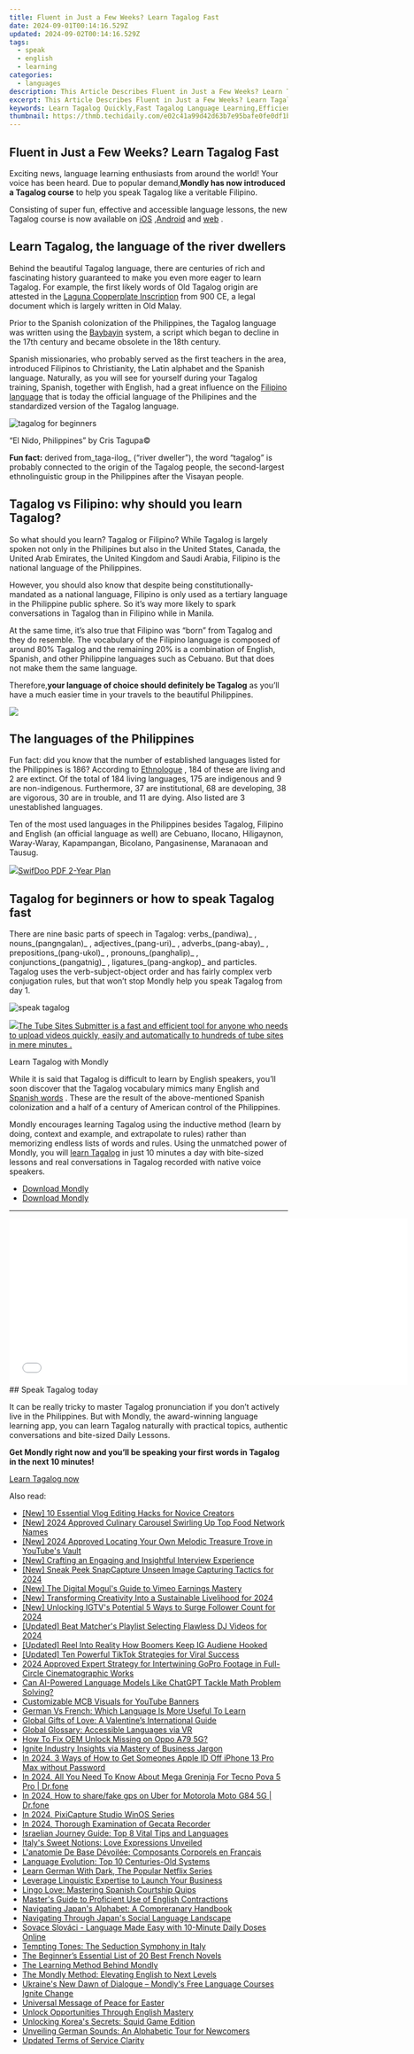 ```yaml
---
title: Fluent in Just a Few Weeks? Learn Tagalog Fast
date: 2024-09-01T00:14:16.529Z
updated: 2024-09-02T00:14:16.529Z
tags:
  - speak
  - english
  - learning
categories:
  - languages
description: This Article Describes Fluent in Just a Few Weeks? Learn Tagalog Fast
excerpt: This Article Describes Fluent in Just a Few Weeks? Learn Tagalog Fast
keywords: Learn Tagalog Quickly,Fast Tagalog Language Learning,Efficient Tagalog Study Methods,Accelerated Learning Tagalog Courses,Tagalog Proficiency in Weeks,Rapid Tagalog Fluency Tutorials,Fast-Track Tagalog Education Resources
thumbnail: https://thmb.techidaily.com/e02c41a99d42d63b7e95bafe0fe0df1b7497d09e9c40411355dba4e89fa8d316.jpg
---
```


## Fluent in Just a Few Weeks? Learn Tagalog Fast

 Exciting news, language learning enthusiasts from around the world!‌ Your voice has been heard. Due to popular demand,**Mondly has now introduced a Tagalog course** to help you speak Tagalog like a veritable Filipino.

 Consisting of super fun, effective and accessible language lessons, the new Tagalog course is now available on [iOS](https://app.adjust.io/5ixfg4k?campaign=blog-post-id-4502&fallback=https%3A%2F%2Fapp.mondly.com?avangate%5Fsrc=blog-post-id-4502?mother%5Flang=en%5Fus?target%5Flang=tl&redirect%5Fandroid=https%3A%2F%2Fplay.google.com%2Fstore%2Fapps%2Fdetails%3Fid%3Dcom.atistudios.mondly.languages&redirect%5Fios=https%3A%2F%2Fitunes.apple.com%2Fapp%2Fid987873536&redirect%5Fmacos=https%3A%2F%2Fapp.mondly.com?avangate%5Fsrc=blog-post-id-4502?mother%5Flang=en%5Fus?target%5Flang=tl) ,[Android](https://app.adjust.io/5ixfg4k?campaign=blog-post-id-4502&fallback=https%3A%2F%2Fapp.mondly.com?avangate%5Fsrc=blog-post-id-4502?mother%5Flang=en%5Fus?target%5Flang=tl&redirect%5Fandroid=https%3A%2F%2Fplay.google.com%2Fstore%2Fapps%2Fdetails%3Fid%3Dcom.atistudios.mondly.languages&redirect%5Fios=https%3A%2F%2Fitunes.apple.com%2Fapp%2Fid987873536&redirect%5Fmacos=https%3A%2F%2Fapp.mondly.com?avangate%5Fsrc=blog-post-id-4502?mother%5Flang=en%5Fus?target%5Flang=tl) and [web](https://app.adjust.io/5ixfg4k?campaign=blog-post-id-4502&fallback=https%3A%2F%2Fapp.mondly.com?avangate%5Fsrc=blog-post-id-4502?mother%5Flang=en%5Fus?target%5Flang=tl&redirect%5Fandroid=https%3A%2F%2Fplay.google.com%2Fstore%2Fapps%2Fdetails%3Fid%3Dcom.atistudios.mondly.languages&redirect%5Fios=https%3A%2F%2Fitunes.apple.com%2Fapp%2Fid987873536&redirect%5Fmacos=https%3A%2F%2Fapp.mondly.com?avangate%5Fsrc=blog-post-id-4502?mother%5Flang=en%5Fus?target%5Flang=tl) .

## Learn Tagalog, the language of the river dwellers

 Behind the beautiful Tagalog language, there are centuries of rich and fascinating history guaranteed to make you even more eager to learn Tagalog. For example, the first likely words of Old Tagalog origin are attested in the [Laguna Copperplate Inscription](https://en.wikipedia.org/wiki/Laguna%5FCopperplate%5FInscription) from 900 CE, a legal document which is largely written in Old Malay.

 Prior to the Spanish colonization of the Philippines, the Tagalog language was written using the [Baybayin](https://en.wikipedia.org/wiki/Baybayin) system, a script which began to decline in the 17th century and became obsolete in the 18th century.

 Spanish missionaries, who probably served as the first teachers in the area, introduced Filipinos to Christianity, the Latin alphabet and the Spanish language. Naturally, as you will see for yourself during your Tagalog training, Spanish, together with English, had a great influence on the [Filipino language](https://en.wikipedia.org/wiki/History%5Fof%5Fthe%5FPhilippines) that is today the official language of the Philipines and the standardized version of the Tagalog language.

![tagalog for beginners](https://edge.mondly.com/blog/wp-content/uploads/2020/03/tagalog-for-beginners-1-600x450.jpg "Learn Tagalog Online In Just 10 Minutes A Day 2")

 “El Nido, Philippines” by Cris Tagupa©

**Fun fact:** derived from_taga-ilog_ (“river dweller”), the word “tagalog” is probably connected to the origin of the Tagalog people, the second-largest ethnolinguistic group in the Philippines after the Visayan people.

## Tagalog vs Filipino: why should you learn Tagalog?

 So what should you learn? Tagalog or Filipino? While Tagalog is largely spoken not only in the Philipines but also in the United States, Canada, the United Arab Emirates, the United Kingdom and Saudi Arabia, Filipino is the national language of the Philippines.

 However, you should also know that despite being constitutionally-mandated as a national language, Filipino is only used as a tertiary language in the Philippine public sphere. So it’s way more likely to spark conversations in Tagalog than in Filipino while in Manila.

 At the same time, it’s also true that Filipino was “born” from Tagalog and they do resemble. The vocabulary of the Filipino language is composed of around 80% Tagalog and the remaining 20% is a combination of English, Spanish, and other Philippine languages such as Cebuano. But that does not make them the same language.

 Therefore,**your language of choice should definitely be Tagalog** as you’ll have a much easier time in your travels to the beautiful Philippines.

<!-- affiliate ads begin -->
<a href="https://shop.systoolsgroup.com/affiliate.php?ACCOUNT=SYSTOOBY&AFFILIATE=108875&PATH=https%3A%2F%2Fwww.systoolsgroup.com%3FAFFILIATE%3D108875%26RESOURCE%3DSysTools%2BOST%2BRecovery"><img src="https://www.systoolsgroup.com/box/ost-recovery.png" border="0"></a>
<!-- affiliate ads end -->
## The languages of the Philippines

 Fun fact: did you know that the number of established languages listed for the Philippines is 186? According to [Ethnologue](https://www.ethnologue.com/country/PH) , 184 of these are living and 2 are extinct. Of the total of 184 living languages, 175 are indigenous and 9 are non-indigenous. Furthermore, 37 are institutional, 68 are developing, 38 are vigorous, 30 are in trouble, and 11 are dying. Also listed are 3 unestablished languages.

 Ten of the most used languages in the Philippines besides Tagalog, Filipino and English (an official language as well) are Cebuano, Ilocano, Hiligaynon, Waray-Waray, Kapampangan, Bicolano, Pangasinense, Maranaoan and Tausug.

<!-- affiliate ads begin -->
<a href="https://purchase.swifdoo.com/order/checkout.php?PRODS=40002580&QTY=1&AFFILIATE=108875&CART=1"><img src="https://secure.avangate.com/images/merchant/8b932759a5a04ddb34bf79e3f9072e4b/products/3_Product%20box%20white-1024x1024.png" border="0">SwifDoo PDF 2-Year Plan</a>
<!-- affiliate ads end -->
## Tagalog for beginners or how to speak Tagalog fast

 There are nine basic parts of speech in Tagalog: verbs_(pandiwa)_ , nouns_(pangngalan)_ , adjectives_(pang-uri)_ , adverbs_(pang-abay)_ , prepositions_(pang-ukol)_ , pronouns_(panghalip)_ , conjunctions_(pangatnig)_ , ligatures_(pang-angkop)_ and particles. Tagalog uses the verb-subject-object order and has fairly complex verb conjugation rules, but that won’t stop Mondly help you speak Tagalog from day 1.

![speak tagalog](https://edge.mondly.com/blog/wp-content/uploads/2020/03/speak-tagalog-2-277x600.jpg "Learn Tagalog Online In Just 10 Minutes A Day 3")

<!-- affiliate ads begin -->
<a href="https://secure.2checkout.com/order/checkout.php?PRODS=4531356&QTY=1&AFFILIATE=108875&CART=1"><img src="https://secure.avangate.com/images/merchant/8fdd149fcaa7058caccc9c4ad5b0d89a/products/tss-box.JPG" border="0">The Tube Sites Submitter is a fast and efficient tool for anyone who needs to upload videos quickly, easily and automatically to hundreds of tube sites in mere minutes . </a>
<!-- affiliate ads end -->
 Learn Tagalog with Mondly

 While it is said that Tagalog is difficult to learn by English speakers, you’ll soon discover that the Tagalog vocabulary mimics many English and [Spanish words](https://shop.mondly.com/affiliate.php?ACCOUNT=ATISTUDI&AFFILIATE=108875&PATH=https://www.mondly.com?AFFILIATE=108875) . These are the result of the above-mentioned Spanish colonization and a half of a century of American control of the Philippines.

 Mondly encourages learning Tagalog using the inductive method (learn by doing, context and example, and extrapolate to rules) rather than memorizing endless lists of words and rules. Using the unmatched power of Mondly, you will [learn Tagalog](https://app.adjust.io/5ixfg4k?campaign=blog-post-id-4502&fallback=https%3A%2F%2Fapp.mondly.com?avangate%5Fsrc=blog-post-id-4502?mother%5Flang=en%5Fus?target%5Flang=tl&redirect%5Fandroid=https%3A%2F%2Fplay.google.com%2Fstore%2Fapps%2Fdetails%3Fid%3Dcom.atistudios.mondly.languages&redirect%5Fios=https%3A%2F%2Fitunes.apple.com%2Fapp%2Fid987873536&redirect%5Fmacos=https%3A%2F%2Fapp.mondly.com?avangate%5Fsrc=blog-post-id-4502?mother%5Flang=en%5Fus?target%5Flang=tl) in just 10 minutes a day with bite-sized lessons and real conversations in Tagalog recorded with native voice speakers.

* [Download Mondly](https://www.facebook.com/sharer/sharer.php?u=https%3A%2F%2Fwww.mondly.com%2Fblog%2Flearn-tagalog-online%2F&t=Learn+Tagalog+Online+in+Just+10+Minutes+a+Day "Share on Facebook")
* [Download Mondly](https://shop.mondly.com/affiliate.php?ACCOUNT=ATISTUDI&AFFILIATE=108875&PATH=https://www.mondly.com?AFFILIATE=108875)

---

<!-- affiliate ads begin -->
<iframe id="iframe_672" src="//a.impactradius-go.com/gen-ad-code/5597632/1959812/17834/" width="720" height="300" scrolling="no" frameborder="0" marginheight="0" marginwidth="0"></iframe>
<!-- affiliate ads end -->
## Speak Tagalog today

 It can be really tricky to master Tagalog pronunciation if you don’t actively live in the Philippines. But with Mondly, the award-winning language learning app, you can learn Tagalog naturally with practical topics, authentic conversations and bite-sized Daily Lessons.

 **Get Mondly right now and you’ll be speaking your first words in Tagalog in the next 10 minutes!**

[Learn Tagalog now](https://adjt.mondly.com/5ixfg4k?campaign=blog-post-id-4502&fallback=https%3A%2F%2Fapp.mondly.com%3Futm%5Fmedium%3Dblog%5Fblog-post-id-4502%26utm%5Fsource%3Dblog-post-id-4502&redirect%5Fmacos=https%3A%2F%2Fapp.mondly.com%3Futm%5Fmedium%3Dblog%5Fblog-post-id-4502%26utm%5Fsource%3Dblog-post-id-4502&redirect%5Fandroid=https%3A%2F%2Fplay.google.com%2Fstore%2Fapps%2Fdetails%3Fid%3Dcom.atistudios.mondly.languages%3Futm%5Fmedium%3Dblog%5Fblog-post-id-4502%26utm%5Fsource%3Dblog-post-id-4502&redirect%5Fios=https%3A%2F%2Fapps.apple.com%2Fapp%2Fapple-store%2Fid987873536%3Fpt%3D78954800%26ct%3Dblog-post-id-4502%26mt%3D8 "Learn Tagalog now")

<ins class="adsbygoogle"
     style="display:block"
     data-ad-format="autorelaxed"
     data-ad-client="ca-pub-7571918770474297"
     data-ad-slot="1223367746"></ins>



<ins class="adsbygoogle"
     style="display:block"
     data-ad-client="ca-pub-7571918770474297"
     data-ad-slot="8358498916"
     data-ad-format="auto"
     data-full-width-responsive="true"></ins>





<span class="atpl-alsoreadstyle">Also read:</span>
<div><ul>
<li><a href="https://youtube-video-recordings.techidaily.com/new-10-essential-vlog-editing-hacks-for-novice-creators/"><u>[New] 10 Essential Vlog Editing Hacks for Novice Creators</u></a></li>
<li><a href="https://youtube-zero.techidaily.com/024-approved-culinary-carousel-swirling-up-top-food-network-names/"><u>[New] 2024 Approved  Culinary Carousel  Swirling Up Top Food Network Names</u></a></li>
<li><a href="https://youtube-sure.techidaily.com/024-approved-locating-your-own-melodic-treasure-trove-in-youtubes-vault/"><u>[New] 2024 Approved  Locating Your Own Melodic Treasure Trove in YouTube's Vault</u></a></li>
<li><a href="https://extra-hints.techidaily.com/new-crafting-an-engaging-and-insightful-interview-experience/"><u>[New] Crafting an Engaging and Insightful Interview Experience</u></a></li>
<li><a href="https://snapchat-videos.techidaily.com/new-sneak-peek-snapcapture-unseen-image-capturing-tactics-for-2024/"><u>[New] Sneak Peek SnapCapture  Unseen Image Capturing Tactics for 2024</u></a></li>
<li><a href="https://vimeo-videos.techidaily.com/new-the-digital-moguls-guide-to-vimeo-earnings-mastery/"><u>[New] The Digital Mogul's Guide to Vimeo Earnings Mastery</u></a></li>
<li><a href="https://fox-blue.techidaily.com/new-transforming-creativity-into-a-sustainable-livelihood-for-2024/"><u>[New] Transforming Creativity Into a Sustainable Livelihood for 2024</u></a></li>
<li><a href="https://instagram-clips.techidaily.com/new-unlocking-igtvs-potential-5-ways-to-surge-follower-count-for-2024/"><u>[New] Unlocking IGTV's Potential  5 Ways to Surge Follower Count for 2024</u></a></li>
<li><a href="https://facebook-record-videos.techidaily.com/updated-beat-matchers-playlist-selecting-flawless-dj-videos-for-2024/"><u>[Updated] Beat Matcher's Playlist  Selecting Flawless DJ Videos for 2024</u></a></li>
<li><a href="https://instagram-video-recordings.techidaily.com/updated-reel-into-reality-how-boomers-keep-ig-audiene-hooked/"><u>[Updated] Reel Into Reality  How Boomers Keep IG Audiene Hooked</u></a></li>
<li><a href="https://tiktok-video-recordings.techidaily.com/updated-ten-powerful-tiktok-strategies-for-viral-success/"><u>[Updated] Ten Powerful TikTok Strategies for Viral Success</u></a></li>
<li><a href="https://article-files.techidaily.com/2024-approved-expert-strategy-for-intertwining-gopro-footage-in-full-circle-cinematographic-works/"><u>2024 Approved  Expert Strategy for Intertwining GoPro Footage in Full-Circle Cinematographic Works</u></a></li>
<li><a href="https://tech-revival.techidaily.com/can-ai-powered-language-models-like-chatgpt-tackle-math-problem-solving/"><u>Can AI-Powered Language Models Like ChatGPT Tackle Math Problem Solving?</u></a></li>
<li><a href="https://youtube-clips.techidaily.com/customizable-mcb-visuals-for-youtube-banners/"><u>Customizable MCB Visuals for YouTube Banners</u></a></li>
<li><a href="https://mondly-stories.techidaily.com/german-vs-french-which-language-is-more-useful-to-learn/"><u>German Vs French: Which Language Is More Useful To Learn</u></a></li>
<li><a href="https://mondly-stories.techidaily.com/global-gifts-of-love-a-valentines-international-guide/"><u>Global Gifts of Love: A Valentine’s International Guide</u></a></li>
<li><a href="https://mondly-stories.techidaily.com/global-glossary-accessible-languages-via-vr/"><u>Global Glossary: Accessible Languages via VR</u></a></li>
<li><a href="https://android-unlock.techidaily.com/how-to-fix-oem-unlock-missing-on-oppo-a79-5g-by-drfone-android/"><u>How To Fix OEM Unlock Missing on Oppo A79 5G?</u></a></li>
<li><a href="https://mondly-stories.techidaily.com/ignite-industry-insights-via-mastery-of-business-jargon/"><u>Ignite Industry Insights via Mastery of Business Jargon</u></a></li>
<li><a href="https://apple-account.techidaily.com/in-2024-3-ways-of-how-to-get-someones-apple-id-off-iphone-13-pro-max-without-password-by-drfone-ios/"><u>In 2024, 3 Ways of How to Get Someones Apple ID Off iPhone 13 Pro Max without Password</u></a></li>
<li><a href="https://android-pokemon-go.techidaily.com/in-2024-all-you-need-to-know-about-mega-greninja-for-tecno-pova-5-pro-drfone-by-drfone-virtual-android/"><u>In 2024, All You Need To Know About Mega Greninja For Tecno Pova 5 Pro | Dr.fone</u></a></li>
<li><a href="https://review-topics.techidaily.com/in-2024-how-to-sharefake-gps-on-uber-for-motorola-moto-g84-5g-drfone-by-drfone-virtual-android/"><u>In 2024, How to share/fake gps on Uber for Motorola Moto G84 5G | Dr.fone</u></a></li>
<li><a href="https://screen-sharing-recording.techidaily.com/in-2024-pixicapture-studio-winos-series/"><u>In 2024, PixiCapture Studio WinOS Series</u></a></li>
<li><a href="https://on-screen-recording.techidaily.com/in-2024-thorough-examination-of-gecata-recorder/"><u>In 2024, Thorough Examination of Gecata Recorder</u></a></li>
<li><a href="https://mondly-stories.techidaily.com/israelian-journey-guide-top-8-vital-tips-and-languages/"><u>Israelian Journey Guide: Top 8 Vital Tips and Languages</u></a></li>
<li><a href="https://mondly-stories.techidaily.com/italys-sweet-notions-love-expressions-unveiled/"><u>Italy's Sweet Notions: Love Expressions Unveiled</u></a></li>
<li><a href="https://mondly-stories.techidaily.com/lanatomie-de-base-devoilee-composants-corporels-en-francais/"><u>L'anatomie De Base Dévoilée: Composants Corporels en Français</u></a></li>
<li><a href="https://mondly-stories.techidaily.com/language-evolution-top-10-centuries-old-systems/"><u>Language Evolution: Top 10 Centuries-Old Systems</u></a></li>
<li><a href="https://mondly-stories.techidaily.com/learn-german-with-dark-the-popular-netflix-series/"><u>Learn German With Dark, The Popular Netflix Series</u></a></li>
<li><a href="https://mondly-stories.techidaily.com/leverage-linguistic-expertise-to-launch-your-business/"><u>Leverage Linguistic Expertise to Launch Your Business</u></a></li>
<li><a href="https://mondly-stories.techidaily.com/lingo-love-mastering-spanish-courtship-quips/"><u>Lingo Love: Mastering Spanish Courtship Quips</u></a></li>
<li><a href="https://mondly-stories.techidaily.com/masters-guide-to-proficient-use-of-english-contractions/"><u>Master's Guide to Proficient Use of English Contractions</u></a></li>
<li><a href="https://mondly-stories.techidaily.com/navigating-japans-alphabet-a-compreranary-handbook/"><u>Navigating Japan's Alphabet: A Compreranary Handbook</u></a></li>
<li><a href="https://mondly-stories.techidaily.com/navigating-through-japans-social-language-landscape/"><u>Navigating Through Japan's Social Language Landscape</u></a></li>
<li><a href="https://mondly-stories.techidaily.com/sovace-slovaci-language-made-easy-with-10-minute-daily-doses-online/"><u>Sovace Slováci - Language Made Easy with 10-Minute Daily Doses Online</u></a></li>
<li><a href="https://mondly-stories.techidaily.com/tempting-tones-the-seduction-symphony-in-italy/"><u>Tempting Tones: The Seduction Symphony in Italy</u></a></li>
<li><a href="https://mondly-stories.techidaily.com/the-beginners-essential-list-of-20-best-french-novels/"><u>The Beginner’s Essential List of 20 Best French Novels</u></a></li>
<li><a href="https://mondly-stories.techidaily.com/the-learning-method-behind-mondly/"><u>The Learning Method Behind Mondly</u></a></li>
<li><a href="https://mondly-stories.techidaily.com/the-mondly-method-elevating-english-to-next-levels/"><u>The Mondly Method: Elevating English to Next Levels</u></a></li>
<li><a href="https://mondly-stories.techidaily.com/ukraines-new-dawn-of-dialogue-mondlys-free-language-courses-ignite-change/"><u>Ukraine's New Dawn of Dialogue – Mondly's Free Language Courses Ignite Change</u></a></li>
<li><a href="https://mondly-stories.techidaily.com/universal-message-of-peace-for-easter/"><u>Universal Message of Peace for Easter</u></a></li>
<li><a href="https://mondly-stories.techidaily.com/unlock-opportunities-through-english-mastery/"><u>Unlock Opportunities Through English Mastery</u></a></li>
<li><a href="https://mondly-stories.techidaily.com/unlocking-koreas-secrets-squid-game-edition/"><u>Unlocking Korea's Secrets: Squid Game Edition</u></a></li>
<li><a href="https://mondly-stories.techidaily.com/unveiling-german-sounds-an-alphabetic-tour-for-newcomers/"><u>Unveiling German Sounds: An Alphabetic Tour for Newcomers</u></a></li>
<li><a href="https://mondly-stories.techidaily.com/updated-terms-of-service-clarity/"><u>Updated Terms of Service Clarity</u></a></li>
</ul></div>
